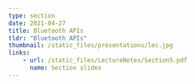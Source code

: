 ```yaml
---
type: section
date: 2021-04-27
title: Bluetooth APIs
tldr: "Bluetooth APIs"
thumbnail: /static_files/presentations/lec.jpg
links: 
    - url: /static_files/LectureNotes/Section5.pdf
      name: Section slides
---
```


